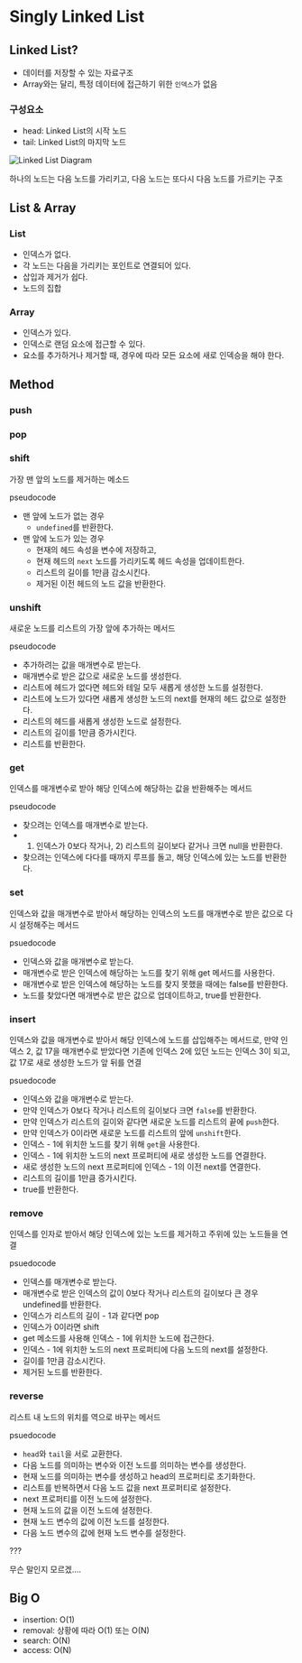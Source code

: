 
# Singly Linked List

## Linked List?

- 데이터를 저장할 수 있는 자료구조
- Array와는 달리, 특정 데이터에 접근하기 위한 `인덱스`가 없음

### 구성요소

- head: Linked List의 시작 노드
- tail: Linked List의 마지막 노드

![Linked List Diagram](https://cdn.programiz.com/sites/tutorial2program/files/linked-list-concept.png)

하나의 노드는 다음 노드를 가리키고, 다음 노드는 또다시 다음 노드를 가르키는 구조

## List & Array

### List

- 인덱스가 없다.
- 각 노드는 다음을 가리키는 포인트로 연결되어 있다.
- 삽입과 제거가 쉽다.
- 노드의 집합

### Array

- 인덱스가 있다.
- 인덱스로 랜덤 요소에 접근할 수 있다.
- 요소를 추가하거나 제거할 때, 경우에 따라 모든 요소에 새로 인덱승을 해야 한다.

## Method

### push

### pop

### shift

가장 맨 앞의 노드를 제거하는 메소드

pseudocode

- 맨 앞에 노드가 없는 경우
  - `undefined`를 반환한다.
- 맨 앞에 노드가 있는 경우
  - 현재의 헤드 속성을 변수에 저장하고,
  - 현재 헤드의 `next` 노드를 가리키도록 헤드 속성을 업데이트한다. 
  - 리스트의 길이를 1만큼 감소시킨다.
  - 제거된 이전 헤드의 노드 값을 반환한다.

### unshift

새로운 노드를 리스트의 가장 앞에 추가하는 메서드

pseudocode

- 추가하려는 값을 매개변수로 받는다.
- 매개변수로 받은 값으로 새로운 노드를 생성한다.
- 리스트에 헤드가 없다면 헤드와 테일 모두 새롭게 생성한 노드를 설정한다.
- 리스트에 노드가 있다면 새롭게 생성한 노드의 next를 현재의 헤드 값으로 설정한다.
- 리스트의 헤드를 새롭게 생성한 노드로 설정한다.
- 리스트의 길이를 1만큼 증가시킨다.
- 리스트를 반환한다.

### get

인덱스를 매개변수로 받아 해당 인덱스에 해당하는 값을 반환해주는 메서드

pseudocode

- 찾으려는 인덱스를 매개변수로 받는다.
- 1) 인덱스가 0보다 작거나, 2) 리스트의 길이보다 같거나 크면 null을 반환한다.
- 찾으려는 인덱스에 다다를 때까지 루프를 돌고, 해당 인덱스에 있는 노드를 반환한다.

### set

인덱스와 값을 매개변수로 받아서 해당하는 인덱스의 노드를 매개변수로 받은 값으로 다시 설정해주는 메서드

psuedocode

- 인덱스와 값을 매개변수로 받는다.
- 매개변수로 받은 인덱스에 해당하는 노드를 찾기 위해 get 메서드를 사용한다.
- 매개변수로 받은 인덱스에 해당하는 노드를 찾지 못했을 때에는 false를 반환한다.
- 노드를 찾았다면 매개변수로 받은 값으로 업데이트하고, true를 반환한다.

### insert

인덱스와 값을 매개변수로 받아서 해당 인덱스에 노드를 삽입해주는 메서드로,
만약 인덱스 2, 값 17을 매개변수로 받았다면 기존에 인덱스 2에 있던 노드는 인덱스 3이 되고,
값 17로 새로 생성한 노드가 앞 뒤를 연결

psuedocode

- 인덱스와 값을 매개변수로 받는다.
- 만약 인덱스가 0보다 작거나 리스트의 길이보다 크면 `false`를 반환한다.
- 만약 인덱스가 리스트의 길이와 같다면 새로운 노드를 리스트의 끝에 `push`한다.
- 만약 인덱스가 0이라면 새로운 노드를 리스트의 앞에 `unshift`한다.
- 인덱스 - 1에 위치한 노드를 찾기 위해 `get`을 사용한다.
- 인덱스 - 1에 위치한 노드의 next 프로퍼티에 새로 생성한 노드를 연결한다.
- 새로 생성한 노드의 next 프로퍼티에 인덱스 - 1의 이전 next를 연결한다.
- 리스트의 길이를 1만큼 증가시킨다.
- true를 반환한다.

### remove

인덱스를 인자로 받아서 해당 인덱스에 있는 노드를 제거하고 주위에 있는 노드들을 연결

psuedocode

- 인덱스를 매개변수로 받는다.
- 매개변수로 받은 인덱스의 값이 0보다 작거나 리스트의 길이보다 큰 경우 undefined를 반환한다.
- 인덱스가 리스트의 길이 - 1과 같다면 pop
- 인덱스가 0이라면 shift
- get 메소드를 사용해 인덱스 - 1에 위치한 노드에 접근한다.
- 인덱스 - 1에 위치한 노드의 next 프로퍼티에 다음 노드의 next를 설정한다.
- 길이를 1만큼 감소시킨다.
- 제거된 노드를 반환한다.

### reverse

리스트 내 노드의 위치를 역으로 바꾸는 메서드

psuedocode 

- `head`와 `tail`을 서로 교환한다.
- 다음 노드를 의미하는 변수와 이전 노드를 의미하는 변수를 생성한다.
- 현재 노드를 의미하는 변수를 생성하고 head의 프로퍼티로 초기화한다.
- 리스트를 반복하면서 다음 노드 값을 next 프로퍼티로 설정한다.
- next 프로퍼티를 이전 노드에 설정한다.
- 현재 노드의 값을 이전 노드에 설정한다.
- 현재 노드 변수의 값에 이전 노드를 설정한다.
- 다음 노드 변수의 값에 현재 노드 변수를 설정한다.

???

무슨 말인지 모르겠....

## Big O

- insertion: O(1)
- removal: 상황에 따라 O(1) 또는 O(N)
- search: O(N)
- access: O(N)
